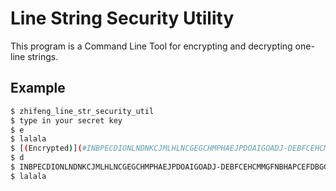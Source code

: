 # Line String Security Utility

This program is a Command Line Tool for encrypting and decrypting one-line strings.

## Example

```bash
$ zhifeng_line_str_security_util
$ type in your secret key
$ e
$ lalala
$ [(Encrypted)](#INBPECDIONLNDNKCJMLHLNCGEGCHMPHAEJPDOAIGOADJ-DEBFCEHCMMGFNBHAPCEFDBGG)
$ d
$ INBPECDIONLNDNKCJMLHLNCGEGCHMPHAEJPDOAIGOADJ-DEBFCEHCMMGFNBHAPCEFDBGG
$ lalala
```
